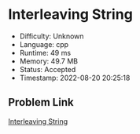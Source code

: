 # Interleaving String

- Difficulty: Unknown
- Language: cpp
- Runtime: 49 ms
- Memory: 49.7 MB
- Status: Accepted
- Timestamp: 2022-08-20 20:25:18

## Problem Link
[Interleaving String](https://leetcode.com/problems/interleaving-string)


